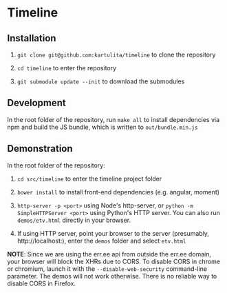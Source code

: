 # Timeline

## Installation

1. `git clone git@github.com:kartulita/timeline` to clone the repository

2. `cd timeline` to enter the repository

3. `git submodule update --init` to download the submodules

## Development

In the root folder of the repository, run `make all` to install dependencies via
npm and build the JS bundle, which is written to `out/bundle.min.js`

## Demonstration

In the root folder of the repository:

1. `cd src/timeline` to enter the timeline project folder

2. `bower install` to install front-end dependencies (e.g. angular, moment)

3. `http-server -p <port>` using Node's http-server, or
`python -m SimpleHTTPServer <port>` using Python's HTTP server.  You can also
run `demos/etv.html` directly in your browser.

4. If using HTTP server, point your browser to the server (presumably,
http://localhost:<port>), enter the `demos` folder and select `etv.html`

**NOTE**: Since we are using the err.ee api from outside the err.ee domain, your
browser will block the XHRs due to CORS.  To disable CORS in chrome or chromium,
launch it with the `--disable-web-security` command-line parameter.  The demos
will not work otherwise.  There is no reliable way to disable CORS in Firefox.
